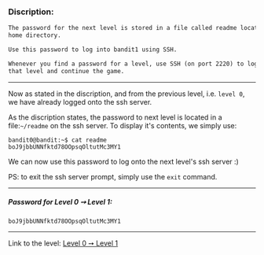 ### Discription:
```txt
The password for the next level is stored in a file called readme located in the
home directory.

Use this password to log into bandit1 using SSH.

Whenever you find a password for a level, use SSH (on port 2220) to log into
that level and continue the game.
```

---

Now as stated in the discription, and from the previous level, i.e. `level 0`, we have already logged onto the ssh server.

As the discription states, the password to next level is located in a file:`~/readme` on the ssh server. To display it's contents, we simply use:

```shell
bandit0@bandit:~$ cat readme
boJ9jbbUNNfktd78OOpsqOltutMc3MY1
```

We can now use this password to log onto the next level's ssh server :)

PS: to exit the ssh server prompt, simply use the `exit` command.

---

##### Password for Level 0 ➙ Level 1:
    boJ9jbbUNNfktd78OOpsqOltutMc3MY1

---

Link to the level: [Level 0 ➙ Level 1](https://overthewire.org/wargames/bandit/bandit1.html)
